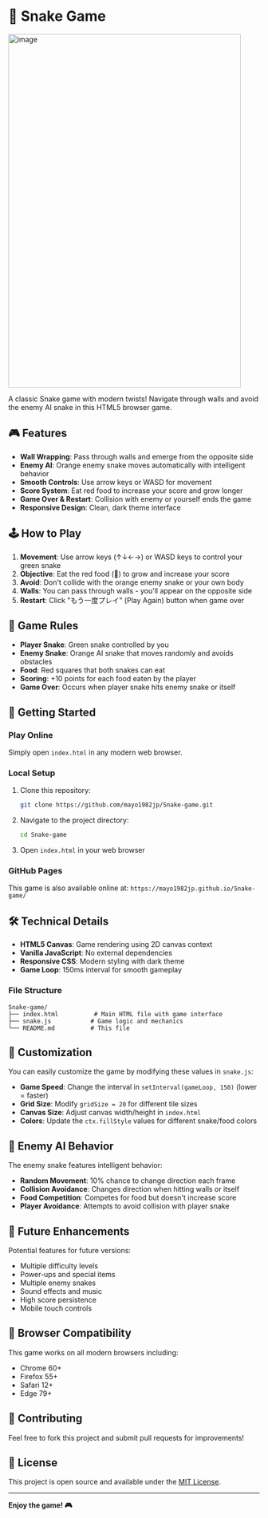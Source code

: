 # 🐍 Snake Game
<img width="466" height="709" alt="image" src="https://github.com/user-attachments/assets/dda6bba6-d7bd-4a5e-8c9a-865a41f71057" />

A classic Snake game with modern twists! Navigate through walls and avoid the enemy AI snake in this HTML5 browser game.

## 🎮 Features

- **Wall Wrapping**: Pass through walls and emerge from the opposite side
- **Enemy AI**: Orange enemy snake moves automatically with intelligent behavior
- **Smooth Controls**: Use arrow keys or WASD for movement
- **Score System**: Eat red food to increase your score and grow longer
- **Game Over & Restart**: Collision with enemy or yourself ends the game
- **Responsive Design**: Clean, dark theme interface

## 🕹️ How to Play

1. **Movement**: Use arrow keys (↑↓←→) or WASD keys to control your green snake
2. **Objective**: Eat the red food (🍎) to grow and increase your score
3. **Avoid**: Don't collide with the orange enemy snake or your own body
4. **Walls**: You can pass through walls - you'll appear on the opposite side
5. **Restart**: Click "もう一度プレイ" (Play Again) button when game over

## 🎯 Game Rules

- **Player Snake**: Green snake controlled by you
- **Enemy Snake**: Orange AI snake that moves randomly and avoids obstacles
- **Food**: Red squares that both snakes can eat
- **Scoring**: +10 points for each food eaten by the player
- **Game Over**: Occurs when player snake hits enemy snake or itself

## 🚀 Getting Started

### Play Online
Simply open `index.html` in any modern web browser.

### Local Setup
1. Clone this repository:
   ```bash
   git clone https://github.com/mayo1982jp/Snake-game.git
   ```
2. Navigate to the project directory:
   ```bash
   cd Snake-game
   ```
3. Open `index.html` in your web browser

### GitHub Pages
This game is also available online at: `https://mayo1982jp.github.io/Snake-game/`

## 🛠️ Technical Details

- **HTML5 Canvas**: Game rendering using 2D canvas context
- **Vanilla JavaScript**: No external dependencies
- **Responsive CSS**: Modern styling with dark theme
- **Game Loop**: 150ms interval for smooth gameplay

### File Structure
```
Snake-game/
├── index.html          # Main HTML file with game interface
├── snake.js           # Game logic and mechanics
└── README.md          # This file
```

## 🎨 Customization

You can easily customize the game by modifying these values in `snake.js`:

- **Game Speed**: Change the interval in `setInterval(gameLoop, 150)` (lower = faster)
- **Grid Size**: Modify `gridSize = 20` for different tile sizes
- **Canvas Size**: Adjust canvas width/height in `index.html`
- **Colors**: Update the `ctx.fillStyle` values for different snake/food colors

## 🤖 Enemy AI Behavior

The enemy snake features intelligent behavior:
- **Random Movement**: 10% chance to change direction each frame
- **Collision Avoidance**: Changes direction when hitting walls or itself
- **Food Competition**: Competes for food but doesn't increase score
- **Player Avoidance**: Attempts to avoid collision with player snake

## 🎯 Future Enhancements

Potential features for future versions:
- Multiple difficulty levels
- Power-ups and special items
- Multiple enemy snakes
- Sound effects and music
- High score persistence
- Mobile touch controls

## 📱 Browser Compatibility

This game works on all modern browsers including:
- Chrome 60+
- Firefox 55+
- Safari 12+
- Edge 79+

## 🤝 Contributing

Feel free to fork this project and submit pull requests for improvements!

## 📄 License

This project is open source and available under the [MIT License](LICENSE).

---

**Enjoy the game! 🎮**
